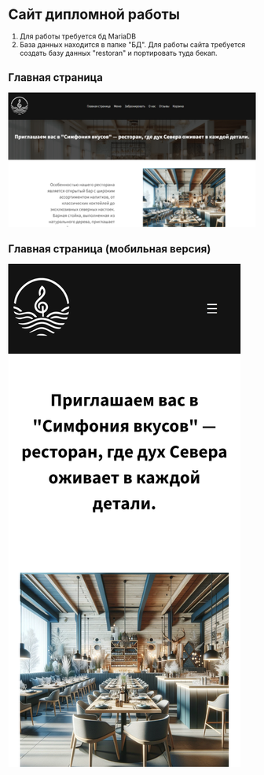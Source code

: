 # Сайт дипломной работы
1. Для работы требуется бд MariaDB
2. База данных находится в папке "БД". Для работы сайта требуется создать базу данных "restoran" и портировать туда бекап.
## Главная страница 
![Главная страница](https://github.com/crazykivi/restoran/blob/main/img/gl.png)
## Главная страница (мобильная версия)
![Главная страница мобильная версия](https://github.com/crazykivi/restoran/blob/main/img/glm.png)
